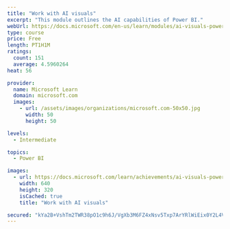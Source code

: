 ```yaml
---
title: "Work with AI visuals"
excerpt: "This module outlines the AI capabilities of Power BI."
webUrl: https://docs.microsoft.com/en-us/learn/modules/ai-visuals-power-bi/
type: course
price: Free
length: PT1H1M
ratings:
  count: 151
  average: 4.5960264
heat: 56

provider:
  name: Microsoft Learn
  domain: microsoft.com
  images:
    - url: /assets/images/organizations/microsoft.com-50x50.jpg
      width: 50
      height: 50

levels:
  - Intermediate

topics:
  - Power BI

images:
  - url: https://docs.microsoft.com/learn/achievements/ai-visuals-power-bi-social.png
    width: 640
    height: 320
    isCached: true
    title: "Work with AI visuals"

secured: "kYa2B+VshTm2TWR38pO1c9h6J/VgXb3M6FZ4xNsv5Txp7ArYRlWiEix0Y2L4VWh91VliKXWeDoSCHnq6scbKnD4LcE4iC8rmMcaieI3h1OQmWfqGIQ19a9iSsAg4x0y8m4jTAG1tTCU0wI5Y0kIPkLmm9BA2zqnibusjNHK8I3Kcvzq80pJa7RPxrPqOb3TE2dzHIluVeKqE/4dVtNvIAkzLPaLU+ndQxYsO+d8WJ/yc8xCPE47uhmErZCyIeIWyHLOcwn1rGiI0Q+T+ilDEMRVqtgBWztSSP8Qw+bAmItQvDYKjehRRyIy6cnGaZj7ElGx6rT9hyePYkxPbQQA3/E1i7NZ0ih2lYLTdUyKGFMTBYcA0EA/tDciCCORGUtohLKUMh7Y9lut3/pYaTHOnTg==;+S6gEs7+XYFhuwLa2OUstA=="
---
```


